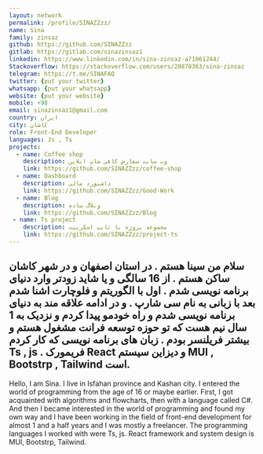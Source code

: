 ```yaml
---
layout: network
permalink: /profile/SINAZZzz/
name: Sina
family: zinsaz
github: https://github.com/SINAZZzz
gitlab: https://gitlab.com/sinazinsaz1
linkedin: https://www.linkedin.com/in/sina-zinsaz-a71061244/
Stackoverflow: https://stackoverflow.com/users/20870363/sina-zinsaz
telegram: https://t.me/SINAFAQ
twitter: {put your twitter}
whatsapp: {put your whatsapp}
website: {put your website}
mobile: +98
email: sinazinsaz1@gmail.com
country: ایران
city: کاشان
role: Front-End Developer
languages: Js , Ts 
projects:
  - name: Coffee shop
    description: وب سایت سفارش کافی شاپ انلاین
    link: https://github.com/SINAZZzz/coffee-shop
  - name: Dashboard
    description: داشبورد مالی
    link: https://github.com/SINAZZzz/Good-Work
  - name: Blog
    description: وبلاگ ساده
    link: https://github.com/SINAZZzz/Blog
 - name: Ts project
    description: مجموعه پروژه با تایپ اسکریپت
    link: https://github.com/SINAZZzz/project-ts
---
```

سلام من سینا هستم .
در استان اصفهان و در شهر کاشان ساکن هستم . 
از 16 سالگی و یا شاید زودتر وارد دنیای برنامه نویسی شدم . اول با الگوریتم و فلوچارت اشنا شدم بعد با زبانی به نام سی شارپ .
و در ادامه علاقه مند به دنیای برنامه نویسی شدم و راه خودمو پیدا کردم و نزدیک به 1 سال نیم هست که تو حوزه توسعه فرانت مشغول هستم و بیشتر فریلنسر بودم .
زبان های برنامه نویسی که کار کردم Ts , js .
فریمورک React و دیزاین سیستم MUI , Bootstrp , Tailwind است.
-----
Hello, I am Sina.
I live in Isfahan province and Kashan city.
I entered the world of programming from the age of 16 or maybe earlier. First, I got acquainted with algorithms and flowcharts, then with a language called C#.
And then I became interested in the world of programming and found my own way and I have been working in the field of front-end development for almost 1 and a half years and I was mostly a freelancer.
The programming languages I worked with were Ts, js.
React framework and system design is MUI, Bootstrp, Tailwind.
